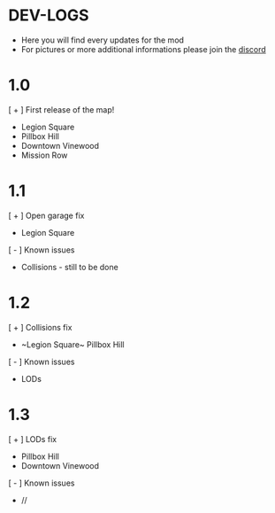 # DEV-LOGS 
* Here you will find every updates for the mod
* For pictures or more additional informations please join the [discord](https://discord.gg/CpdjNsCHF6)


# 1.0
[ + ] First release of the map!

- Legion Square
- Pillbox Hill
- Downtown Vinewood
- Mission Row

# 1.1 
[ + ] Open garage fix

- Legion Square

 [ - ] Known issues

 - Collisions - still to be done

# 1.2 
[ + ] Collisions fix

- ~Legion Square~ Pillbox Hill

 [ - ] Known issues

- LODs

# 1.3
[ + ] LODs fix

- Pillbox Hill
- Downtown Vinewood

 [ - ] Known issues

- //

